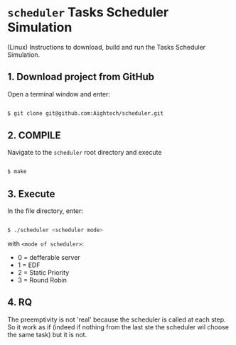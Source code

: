 # `scheduler` Tasks Scheduler Simulation

(Linux) Instructions to download, build and run the Tasks Scheduler Simulation.



## 1. Download project from GitHub
Open a terminal window and enter:
```bash

$ git clone git@github.com:Aightech/scheduler.git
```
## 2. COMPILE
Navigate to the ```scheduler``` root directory and execute
```bash

$ make
```

## 3. Execute
In the file directory, enter:
```bash

$ ./scheduler <scheduler mode>
```
with ```<mode of scheduler>```:
* 0 = defferable server
* 1 = EDF
* 2 = Static Priority
* 3 = Round Robin

## 4. RQ
The preemptivity is not 'real' because the scheduler is called at each step. So it work as if (indeed if nothing from the last ste the scheduler wil choose the same task) but it is not.
